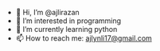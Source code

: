 - 👋 Hi, I’m @ajlirazan
- 👀 I’m interested in programming
- 🌱 I’m currently learning python
- 📫 How to reach me: ajlynli17@gmail.com

<!---
ajlirazan/ajlirazan is a ✨ special ✨ repository because its `README.md` (this file) appears on your GitHub profile.
You can click the Preview link to take a look at your changes.
--->
